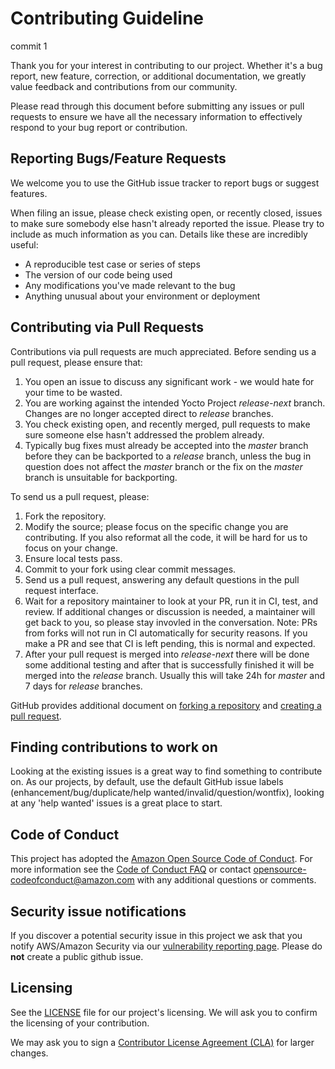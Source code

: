 # Contributing Guideline
commit 1

Thank you for your interest in contributing to our project. Whether
it's a bug report, new feature, correction, or additional
documentation, we greatly value feedback and contributions from our
community.

Please read through this document before submitting any issues or pull
requests to ensure we have all the necessary information to
effectively respond to your bug report or contribution.

## Reporting Bugs/Feature Requests

We welcome you to use the GitHub issue tracker to report bugs or
suggest features.

When filing an issue, please check existing open, or recently closed,
issues to make sure somebody else hasn't already reported the
issue. Please try to include as much information as you can. Details
like these are incredibly useful:

* A reproducible test case or series of steps
* The version of our code being used
* Any modifications you've made relevant to the bug
* Anything unusual about your environment or deployment

## Contributing via Pull Requests

Contributions via pull requests are much appreciated. Before sending
us a pull request, please ensure that:

1. You open an issue to discuss any significant work - we would hate
   for your time to be wasted.
2. You are working against the intended Yocto Project *release-next*
   branch. Changes are no longer accepted direct to *release*
   branches.
3. You check existing open, and recently merged, pull requests to make
   sure someone else hasn't addressed the problem already.
4. Typically bug fixes must already be accepted into the *master* branch before they can be backported to a *release* branch, unless the bug in question does not affect the *master* branch or the fix on the *master* branch is unsuitable for backporting.

To send us a pull request, please:

1. Fork the repository.
2. Modify the source; please focus on the specific change you are
   contributing. If you also reformat all the code, it will be hard
   for us to focus on your change.
3. Ensure local tests pass.
4. Commit to your fork using clear commit messages.
5. Send us a pull request, answering any default questions in the pull
   request interface.
6. Wait for a repository maintainer to look at your PR, run it in CI, test, and review. If additional changes or discussion is needed, a maintainer will get back to you, so please stay invovled in the conversation. Note: PRs from forks will not run in CI automatically for security reasons. If you make a PR and see that CI is left pending, this is normal and expected.
7. After your pull request is merged into *release-next* there will be done some additional testing and after that is successfully finished it will be merged into the  *release* branch. Usually this will take 24h for *master* and 7 days for *release* branches.

GitHub provides additional document on [forking a repository](https://help.github.com/articles/fork-a-repo/) and
[creating a pull request](https://help.github.com/articles/creating-a-pull-request/).


## Finding contributions to work on

Looking at the existing issues is a great way to find something to
contribute on. As our projects, by default, use the default GitHub
issue labels (enhancement/bug/duplicate/help
wanted/invalid/question/wontfix), looking at any 'help wanted' issues
is a great place to start.


## Code of Conduct
This project has adopted the [Amazon Open Source Code of
Conduct](https://aws.github.io/code-of-conduct).  For more information
see the [Code of Conduct
FAQ](https://aws.github.io/code-of-conduct-faq) or contact
opensource-codeofconduct@amazon.com with any additional questions or
comments.

## Security issue notifications
If you discover a potential security issue in this project we ask that
you notify AWS/Amazon Security via our [vulnerability reporting
page](http://aws.amazon.com/security/vulnerability-reporting/). Please
do **not** create a public github issue.

## Licensing

See the [LICENSE](LICENSE) file for our project's licensing. We will
ask you to confirm the licensing of your contribution.

We may ask you to sign a [Contributor License Agreement
(CLA)](http://en.wikipedia.org/wiki/Contributor_License_Agreement) for
larger changes.
